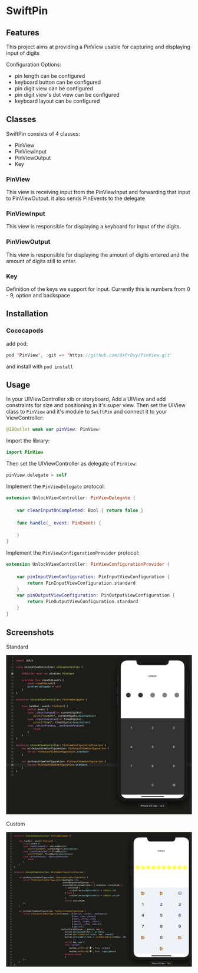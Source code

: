 # SwiftPin

## Features

This project aims at providing a PinView usable for capturing and displaying input of digits

Configuration Options:

- pin length can be configured
- keyboard button can be configured
- pin digit view can be configured
- pin digit view's dot view can be configured
- keyboard layout can be configured

## Classes

SwiftPin consists of 4 classes:

- PinView
- PinViewInput
- PinViewOutput
- Key

### PinView

This view is receiving input from the PinViewInput and forwarding that input to PinViewOutput. it also sends PinEvents to the delegate

### PinViewInput

This view is responsible for displaying a keyboard for input of the digits.

### PinViewOutput

This view is responsible for displaying the amount of digits entered and the amount of digits still to enter.

### Key

Definition of the keys we support for input.
Currently this is numbers from 0 - 9, option and backspace


## Installation

### Cococapods

add pod:

``` swift
pod 'PinView', :git => 'https://github.com/0xPr0xy/PinView.git'
```
and install with `pod install`

## Usage

In your UIViewController xib or storyboard,
Add a UIView and add constraints for size and positioning in it's super view.
Then set the UIView class to `PinView` and it's module to `SwiftPin` and connect it to your ViewController:

``` swift
@IBOutlet weak var pinView: PinView!
```

Import the library:

``` swift
import PinView
```

Then set the UIViewController as delegate of `PinView`:

``` swift
pinView.delegate = self
```

Implement the `PinViewDelegate` protocol:

``` swift
extension UnlockViewController: PinViewDelegate {

    var clearInputOnCompleted: Bool { return false }

    func handle(_ event: PinEvent) {

    }
}
```

Implement the `PinViewConfigurationProvider` protocol:

``` swift
extension UnlockViewController: PinViewConfigurationProvider {

    var pinInputViewConfiguration: PinInputViewConfiguration {
        return PinInputViewConfiguration.standard
    }
    var pinOutputViewConfiguration: PinOutputViewConfiguration {
        return PinOutputViewConfiguration.standard
    }
}
```

## Screenshots

Standard

![standard](screenshots/standard.png)

Custom

![custom](screenshots/custom.png)

